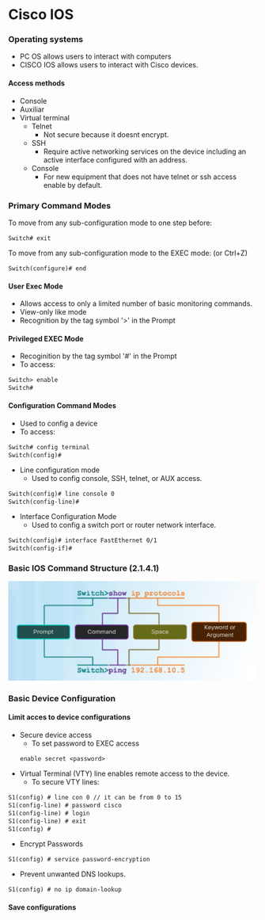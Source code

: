 Cisco IOS
===
### Operating systems
* PC OS allows users to interact with computers
* CISCO IOS allows users to interact with Cisco devices.

#### Access methods
* Console
* Auxiliar
* Virtual terminal
  * Telnet
    * Not secure because it doesnt encrypt.
  * SSH
    * Require active networking services on the device including an active interface configured with an address.
  * Console
    * For new equipment that does not have telnet or ssh access enable by default.

### Primary Command Modes
To move from any sub-configuration mode to one step before:
<pre><code>Switch# exit</code></pre>
To move from any sub-configuration mode to the EXEC mode: (or Ctrl+Z)
<pre><code>Switch(configure)# end</code></pre>

#### User Exec Mode
* Allows access to only a limited number of basic monitoring commands.
* View-only like mode
* Recognition by the tag symbol '>' in the Prompt
#### Privileged EXEC Mode
* Recoginition by the tag symbol '#' in the Prompt
 * To access:
<pre><code>Switch> enable
Switch#</code></pre>

#### Configuration Command Modes
* Used to config a device
* To access:
<pre><code>Switch# config terminal 
Switch(config)#</code></pre>
* Line configuration mode
  * Used to config console, SSH, telnet, or AUX access.
<pre><code>Switch(config)# line console 0
Switch(config-line)#</code></pre>
* Interface Configuration Mode
  * Used to config a switch port or router network interface.
<pre><code>Switch(config)# interface FastEthernet 0/1
Switch(config-if)#</code></pre>

### Basic IOS Command Structure (2.1.4.1)
![command structure][structure]

### Basic Device Configuration

#### Limit acces to device configurations
* Secure device access
  * To set password to EXEC access
  <pre><code>enable secret &lt;password&gt;</code></pre>
* Virtual Terminal (VTY) line enables remote access to the device.
  * To secure VTY lines:
<pre><code>S1(config) # line con 0 // it can be from 0 to 15
S1(config-line) # password cisco
S1(config-line) # login
S1(config-line) # exit
S1(config) #</code></pre>
* Encrypt Passwords
<pre><code>S1(config) # service password-encryption</code></pre>

* Prevent unwanted DNS lookups.
<pre><code>S1(config) # no ip domain-lookup</code></pre>
 
#### Save configurations



[structure]: ../img/ioscommandstructure.png
